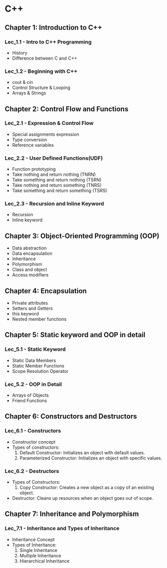 # C++

## Chapter 1: Introduction to C++

### Lec_1.1 - Intro to C++ Programming
- History
- Difference between C and C++

### Lec_1.2 - Beginning with C++
- cout & cin
- Control Structure & Looping
- Arrays & Strings

## Chapter 2: Control Flow and Functions

### Lec_2.1 - Expression & Control Flow
- Special assignments expression
- Type conversion
- Reference variables

### Lec_2.2 - User Defined Functions(UDF)
- Function prototyping
- Take nothing and return nothing (TNRN)
- Take something and return nothing (TSRN)
- Take nothing and return something (TNRS)
- Take something and return something (TSRS)

### Lec_2.3 - Recursion and Inline Keyword
- Recursion
- Inline keyword

## Chapter 3: Object-Oriented Programming (OOP)

- Data abstraction
- Data encapsulation
- Inheritance
- Polymorphism
- Class and object
- Access modifiers

## Chapter 4: Encapsulation

- Private attributes
- Setters and Getters
- this keyword
- Nested member functions

## Chapter 5: Static keyword and OOP in detail

### Lec_5.1 - Static Keyword
- Static Data Members
- Static Member Functions
- Scope Resolution Operator

### Lec_5.2 - OOP in Detail
- Arrays of Objects
- Friend Functions

## Chapter 6: Constructors and Destructors

### Lec_6.1 - Constructors
- Constructor concept
- Types of constructors:
  1. Default Constructor: Initializes
  an object with default values.
  2. Parameterized Constructor:
  Initializes an object with specific
  values.

### Lec_6.2 - Destructors
- Types of Constructors:
  1. Copy Constructor: Creates a new
  object as a copy of an existing
  object.
- Destructor: Cleans up resources
  when an object goes out of scope.

## Chapter 7: Inheritance and Polymorphism

### Lec_7.1 - Inheritance and Types of Inheritance
- Inheritance Concept
- Types of Inheritance:
  1. Single Inheritance
  2. Multiple Inheritance
  3. Hierarchical Inheritance
